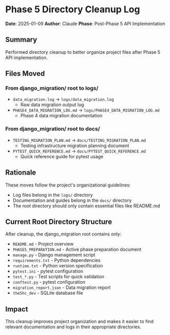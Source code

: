 # Phase 5 Directory Cleanup Log

**Date**: 2025-01-09
**Author**: Claude
**Phase**: Post-Phase 5 API Implementation

## Summary

Performed directory cleanup to better organize project files after Phase 5 API implementation.

## Files Moved

### From django_migration/ root to logs/
- `data_migration.log` → `logs/data_migration.log`
  - Raw data migration output log
- `PHASE4_DATA_MIGRATION_LOG.md` → `logs/PHASE4_DATA_MIGRATION_LOG.md`
  - Phase 4 data migration documentation

### From django_migration/ root to docs/
- `TESTING_MIGRATION_PLAN.md` → `docs/TESTING_MIGRATION_PLAN.md`
  - Testing infrastructure migration planning document
- `PYTEST_QUICK_REFERENCE.md` → `docs/PYTEST_QUICK_REFERENCE.md`
  - Quick reference guide for pytest usage

## Rationale

These moves follow the project's organizational guidelines:
- Log files belong in the `logs/` directory
- Documentation and guides belong in the `docs/` directory
- The root directory should only contain essential files like README.md

## Current Root Directory Structure

After cleanup, the django_migration root contains only:
- `README.md` - Project overview
- `PHASE5_PREPARATION.md` - Active phase preparation document
- `manage.py` - Django management script
- `requirements.txt` - Python dependencies
- `runtime.txt` - Python version specification
- `pytest.ini` - pytest configuration
- `test_*.py` - Test scripts for quick validation
- `conftest.py` - pytest configuration
- `migration_report.json` - Data migration report
- `the5hc_dev` - SQLite database file

## Impact

This cleanup improves project organization and makes it easier to find relevant documentation and logs in their appropriate directories.